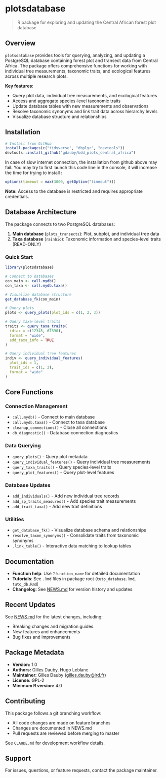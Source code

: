 # plotsdatabase

> R package for exploring and updating the Central African forest plot database

## Overview

`plotsdatabase` provides tools for querying, analyzing, and updating a PostgreSQL database containing forest plot and transect data from Central Africa. The package offers comprehensive functions for working with individual tree measurements, taxonomic traits, and ecological features across multiple research plots.

**Key features:**
- Query plot data, individual tree measurements, and ecological features
- Access and aggregate species-level taxonomic traits
- Update database tables with new measurements and observations
- Resolve taxonomic synonyms and link trait data across hierarchy levels
- Visualize database structure and relationships

## Installation

```r
# Install from GitHub
install.packages(c("tidyverse", "dbplyr", "devtools"))
devtools::install_github("gdauby/bdd_plots_central_africa")

```

In case of slow internet connection, the installation from github above may fail.
You may try to first launch this code line in the console, it will increase the time for trying to install :

```r
options(timeout = max(3000, getOption("timeout")))
```


**Note:** Access to the database is restricted and requires appropriate credentials.

## Database Architecture

The package connects to two PostgreSQL databases:

1. **Main database** (`plots_transects`): Plot, subplot, and individual tree data
2. **Taxa database** (`rainbio`): Taxonomic information and species-level traits (READ-ONLY)

### Quick Start

```r
library(plotsdatabase)

# Connect to databases
con_main <- call.mydb()
con_taxa <- call.mydb.taxa()

# Visualize database structure
get_database_fk(con_main)

# Query plots
plots <- query_plots(plot_ids = c(1, 2, 3))

# Query taxa-level traits
traits <- query_taxa_traits(
  idtax = c(12345, 67890),
  format = "wide",
  add_taxa_info = TRUE
)

# Query individual tree features
indiv <- query_individual_features(
  plot_ids = 1,
  trait_ids = c(1, 2),
  format = "wide"
)
```

## Core Functions

### Connection Management
- `call.mydb()` - Connect to main database
- `call.mydb.taxa()` - Connect to taxa database
- `cleanup_connections()` - Close all connections
- `db_diagnostic()` - Database connection diagnostics

### Data Querying
- `query_plots()` - Query plot metadata
- `query_individual_features()` - Query individual tree measurements
- `query_taxa_traits()` - Query species-level traits
- `query_plot_features()` - Query plot-level features

### Database Updates
- `add_individuals()` - Add new individual tree records
- `add_sp_traits_measures()` - Add species trait measurements
- `add_trait_taxa()` - Add new trait definitions

### Utilities
- `get_database_fk()` - Visualize database schema and relationships
- `resolve_taxon_synonyms()` - Consolidate traits from taxonomic synonyms
- `.link_table()` - Interactive data matching to lookup tables

## Documentation

- **Function help**: Use `?function_name` for detailed documentation
- **Tutorials**: See `.Rmd` files in package root (`tuto_database.Rmd`, `tuto_db.Rmd`)
- **Changelog**: See [NEWS.md](NEWS.md) for version history and updates

## Recent Updates

See [NEWS.md](NEWS.md) for the latest changes, including:
- Breaking changes and migration guides
- New features and enhancements
- Bug fixes and improvements

## Package Metadata

- **Version:** 1.0
- **Authors:** Gilles Dauby, Hugo Leblanc
- **Maintainer:** Gilles Dauby (gilles.dauby@ird.fr)
- **License:** GPL-2
- **Minimum R version:** 4.0

## Contributing

This package follows a git branching workflow:
- All code changes are made on feature branches
- Changes are documented in NEWS.md
- Pull requests are reviewed before merging to master

See `CLAUDE.md` for development workflow details.

## Support

For issues, questions, or feature requests, contact the package maintainer.
